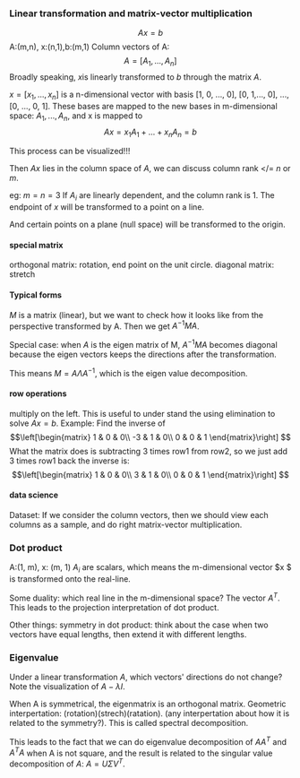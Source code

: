 ### Linear transformation and matrix-vector multiplication
$$Ax=b$$
A:(m,n), x:(n,1),b:(m,1)
Column vectors of A:
$$A = [A_1,...,A_n]$$
Broadly speaking, $x$is linearly transformed to $b$ through the matrix $A$.  

$x=[x_1, ..., x_n]$ is a n-dimensional vector with basis [1, 0, ..., 0], [0, 1,..., 0], ..., [0, ..., 0, 1]. These bases are mapped to the new bases in m-dimensional space: $A_1,...,A_n$, and x is mapped to $$Ax = x_1 A_1 + ... + x_nA_n = b$$

This process can be visualized!!!

Then $Ax$ lies in the column space of $A$, we can discuss column rank </= $n$ or $m$.

eg:
$m=n=3$
If $A_i$ are linearly dependent, and the column rank is 1. The endpoint of $x$ will be transformed to a point on a line.

And certain points on a plane (null space) will be transformed to the origin.

#### special matrix
orthogonal matrix: rotation, end point on the unit circle.
diagonal matrix: stretch

#### Typical forms
$M$ is a matrix (linear), but we want to check how it looks like from the perspective transformed by A. Then we get $A^{-1}MA$.

Special case: when $A$ is the eigen matrix of M, $A^{-1}MA$ becomes diagonal because the eigen vectors keeps the directions after the transformation.

This means $M = A\Lambda A^{-1}$, which is the eigen value decomposition.

#### row operations
multiply on the left.
This is useful to under stand the using elimination to solve $Ax=b$.
Example:
Find the inverse of 
$$\left[\begin{matrix}
1 & 0 & 0\\ -3 & 1 & 0\\ 0 & 0 & 1
\end{matrix}\right] 
$$
What the matrix does is subtracting 3 times row1 from row2, so we just add 3 times row1 back the inverse is:
$$\left[\begin{matrix}
1 & 0 & 0\\ 3 & 1 & 0\\ 0 & 0 & 1
\end{matrix}\right] 
$$
#### data science
Dataset: If we consider the column vectors, then we should view each columns as a sample, and do right matrix-vector multiplication.

### Dot product
A:(1, m), x: (m, 1)
$A_i$ are scalars, which means the m-dimensional vector $x
$ is transformed onto the real-line.

Some duality: which real line in the m-dimensional space? 
The vector $A^T$. This leads to the projection interpretation of dot product.

Other things: 
symmetry in dot product: think about the case when two vectors have equal lengths, then extend it with different lengths.

### Eigenvalue
Under a linear transformation $A$, which vectors' directions do not change?  
Note the visualization of $A-\lambda I$.

When A is symmetrical, the eigenmatrix is an orthogonal matrix. Geometric interpertation: (rotation)(strech)(ratation).
(any interpertation about how it is related to the symmetry?).
This is called spectral decomposition.

This leads to the fact that we can do eigenvalue decomposition of $AA^T$ and $A^TA$ when A is not square, and the result is related to the singular value decomposition of $A$: $A=U\Sigma V^T$.
